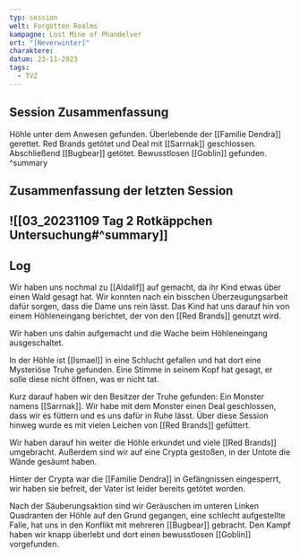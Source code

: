 ```yaml
---
typ: session
welt: Forgotten Realms
kampagne: Lost Mine of Phandelver
ort: "[Neverwinter]"
charaktere: 
datum: 23-11-2023
tags:
  - TVZ
---
```

## Session Zusammenfassung
Höhle unter dem Anwesen gefunden. Überlebende der [[Familie Dendra]] gerettet. Red Brands getötet und Deal mit [[Sarrnak]] geschlossen. Abschließend [[Bugbear]] getötet. Bewusstlosen [[Goblin]] gefunden.
^summary

## Zusammenfassung der letzten Session
![[03_20231109 Tag 2 Rotkäppchen Untersuchung#^summary]]
---

## Log

Wir haben uns nochmal zu [[Aldalif]] auf gemacht, da ihr Kind etwas über einen Wald gesagt hat. Wir konnten nach ein bisschen Überzeugungsarbeit dafür sorgen, dass die Dame uns rein lässt. Das Kind hat uns darauf hin von einem Höhleneingang berichtet, der von den [[Red Brands]] genutzt wird.

Wir haben uns dahin aufgemacht und die Wache beim Höhleneingang ausgeschaltet.

In der Höhle ist [[Ismael]] in eine Schlucht gefallen und hat dort eine Mysteriöse Truhe gefunden. Eine Stimme in seinem Kopf hat gesagt, er solle diese nicht öffnen, was er nicht tat.

Kurz darauf haben wir den Besitzer der Truhe gefunden: Ein Monster namens [[Sarrnak]]. Wir habe mit dem Monster einen Deal geschlossen, dass wir es füttern und es uns dafür in Ruhe lässt. Über diese Session hinweg wurde es mit vielen Leichen von [[Red Brands]] gefüttert.

Wir haben darauf hin weiter die Höhle erkundet und viele [[Red Brands]] umgebracht. Außerdem sind wir auf eine Crypta gestoßen, in der Untote die Wände gesäumt haben.

Hinter der Crypta war die [[Familie Dendra]] in Gefängnissen eingesperrt, wir haben sie befreit, der Vater ist leider bereits getötet worden.

Nach der Säuberungsaktion sind wir Geräuschen im unteren Linken Quadranten der Höhle auf den Grund gegangen, eine schlecht aufgestellte Falle, hat uns in den Konflikt mit mehreren [[Bugbear]] gebracht. Den Kampf haben wir knapp überlebt und dort einen bewusstlosen [[Goblin]] vorgefunden.